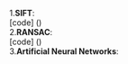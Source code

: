 1.**SIFT**: <br>
[code] ()<br>
2.**RANSAC**: <br>
[code] ()<br>
3.**Artificial Neural Networks**:<br>
